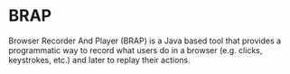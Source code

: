 BRAP
====

Browser Recorder And Player (BRAP) is a Java based tool that provides a programmatic way to record what users do in a browser (e.g. clicks, keystrokes, etc.) and later to replay their actions.
